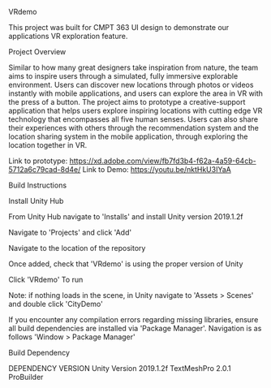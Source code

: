 VRdemo


This project was built for CMPT 363 UI design to demonstrate our applications VR exploration feature.

Project Overview


Similar to how many great designers take inspiration from nature, the team aims to inspire users through a simulated, fully immersive explorable environment. Users can discover new locations through photos or videos instantly with mobile applications, and users can explore the area in VR with the press of a button. The project aims to prototype a creative-support application that helps users explore inspiring locations with cutting edge VR technology that encompasses all five human senses. Users can also share their experiences with others through the recommendation system and the location sharing system in the mobile application, through exploring the location together in VR.

Link to prototype: https://xd.adobe.com/view/fb7fd3b4-f62a-4a59-64cb-5712a6c79cad-8d4e/
Link to Demo: https://youtu.be/nktHkU3IYaA

Build Instructions


Install Unity Hub

From Unity Hub navigate to 'Installs' and install Unity version 2019.1.2f

Navigate to 'Projects' and click 'Add'

Navigate to the location of the repository

Once added, check that 'VRdemo' is using the proper version of Unity

Click 'VRdemo' To run

Note: if nothing loads in the scene, in Unity navigate to 'Assets > Scenes' and double click 'CityDemo'

If you encounter any compilation errors regarding missing libraries, ensure all build dependencies are installed via 'Package Manager'. Navigation is as follows 'Window > Package Manager'

Build Dependency


DEPENDENCY	VERSION
Unity Version	2019.1.2f
TextMeshPro	2.0.1
ProBuilder
